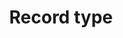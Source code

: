 ---
title: 'Record type'
description: 'Both Java and Ballerina  provide a mechanism called `record` to define data structures and facilitate data manipulation. <br>
In Java, the record class was introduced in Java 14, while Ballerina has built-in support for defining records.'
image:
---